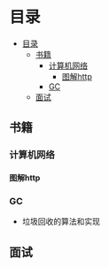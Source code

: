 # 目录
<!-- TOC -->

- [目录](#%E7%9B%AE%E5%BD%95)
    - [书籍](#%E4%B9%A6%E7%B1%8D)
        - [计算机网络](#%E8%AE%A1%E7%AE%97%E6%9C%BA%E7%BD%91%E7%BB%9C)
            - [图解http](#%E5%9B%BE%E8%A7%A3http)
        - [GC](#gc)
    - [面试](#%E9%9D%A2%E8%AF%95)

<!-- /TOC -->



## 书籍

### 计算机网络

#### 图解http

### GC
- 垃圾回收的算法和实现

## 面试
